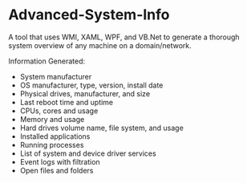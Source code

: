 # Advanced-System-Info

A tool that uses WMI, XAML, WPF, and VB.Net to generate a thorough system overview of any machine on a domain/network. 

Information Generated:
- System manufacturer
- OS manufacturer, type, version, install date
- Physical drives, manufacturer, and size
- Last reboot time and uptime
- CPUs, cores and usage
- Memory and usage
- Hard drives volume name, file system, and usage
- Installed applications
- Running processes
- List of system and device driver services
- Event logs with filtration
- Open files and folders
